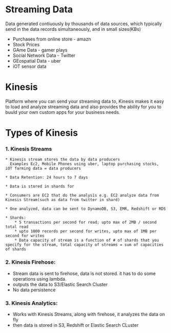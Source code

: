  # Streaming Data
 Data generated contiuously by thousands of data sources, which typically send in the data records simultaneously, and in small sizes(KBs)
   * Purchases from online store - amazn
   * Stock Prices
   * GAme Data - gamer plays
   * Social Network Data - Twitter
   * GEospatial Data - uber
   * iOT sensor data
   
 # Kinesis
 Platform where you can send your streaming data to, Kinesis makes it easy to load and analyze streaming data and also provides the ability for you to buuld your own custom apps for your business needs.
 
 # Types of Kinesis
 
 ### 1. Kinesis Streams
    * Kinesis stream stores the data by data producers
      Examples Ec2, Mobile Phones using uber, laptop purchasing stocks, iOT farming data = data producers
    
    * Data Retention: 24 hours to 7 days
    
    * Data is stored in shards for
    
    * Consumers are EC2 that do the analysis e.g. EC2 analyze data from Kinesis Stream(such as data from twitter in shard) 
    
    * One analyzed, data can be sent to DynamoDB, S3, EMR, Redshift or RDS
    
    * Shards: 
        * 5 transactions per second for read; upto max of 2MB / second total read
        * upto 1000 records per second for writes, upto max of 1MB per second for writes
        * Data capacity of stream is a function of # of shards that you specify for the stream, total capacity of streams = sum of capacities of shards
      
 ### 2. Kinesis Firehose:
  * Stream data is sent to firehose, data is not stored. it has to do some operations using lambda.
  * outputs the data to S3/Elastic Search Cluster
  * No data persistence
  
### 3. Kinesis Analytics:
  * Works with Kinesis Streams, along with firehose, it analyzes the data on fly
  * then data is stored in S3, Redshift or Elastic Search CLuster
  
  
  
        
    
    
    
    
    
    
    
    
    
    
    
